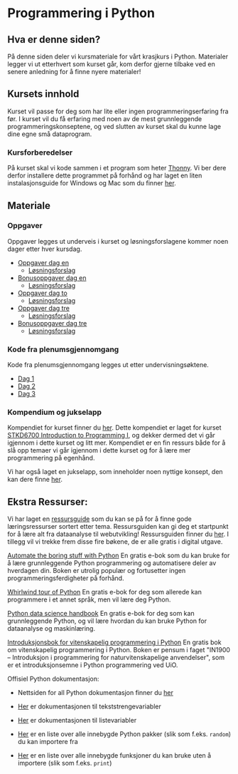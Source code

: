 # Programmering i Python

## Hva er denne siden?
På denne siden deler vi kursmateriale for vårt krasjkurs i Python. Materialer legger vi ut etterhvert som kurset går, kom derfor gjerne tilbake ved en senere anledning for å finne nyere materialer!

## Kursets innhold
Kurset vil passe for deg som har lite eller ingen programmeringserfaring fra før. I kurset vil du få erfaring med noen av de mest grunnleggende programmeringskonseptene, og ved slutten av kurset skal du kunne lage dine egne små dataprogram.

### Kursforberedelser
På kurset skal vi kode sammen i et program som heter [Thonny](https://thonny.org/). Vi ber dere derfor installere dette programmet på forhånd og har laget en liten instalasjonsguide for Windows og Mac som du finner [her](https://github.com/kodeskolen/simula-kodekurs-v23/blob/main/Thonny%20installasjonsguide.pdf).

## Materiale
### Oppgaver
Oppgaver legges ut underveis i kurset og løsningsforslagene kommer noen dager etter hver kursdag.

 * [Oppgaver dag en](oppgaver/oppgaver_dag1.pdf)
   * [Løsningsforslag](oppgaver/løsningsforslag_oppgaver_dag1.pdf)
 * [Bonusoppgaver dag en](oppgaver/oppgaver_dag1_bonus.pdf)
   * [Løsningsforslag](oppgaver/løsningsforslag_oppgaver_dag1_bonus.pdf)
 * [Oppgaver dag to](oppgaver/Oppgaver_dag2.pdf)
   * [Løsningsforslag](oppgaver/løsningsforslag_oppgaver_dag2.pdf)
 * [Oppgaver dag tre](oppgaver/oppgaver_dag3.pdf)
   * [Løsningsforslag](oppgaver/løsningsforslag_oppgaver_dag3.pdf)
 * [Bonusoppgaver dag tre](oppgaver/oppgaver_dag3_bonus.pdf)
   * [Løsningsforslag](oppgaver/løsningsforslag_oppgaver_dag3_bonus.pdf)
 

### Kode fra plenumsgjennomgang
Kode fra plenumsgjennomgang legges ut etter undervisningsøktene.

 * [Dag 1](undervisningsmateriale/dag1/live_koding/)
 * [Dag 2](undervisningsmateriale/dag2/)
 * [Dag 3](undervisningsmateriale/dag3/)

### Kompendium og jukselapp
Kompendiet for kurset finner du [her](kompendium.pdf). Dette kompendiet er laget for kurset [STKD6700 Introduction to Programming I](https://student.oslomet.no/studier/-/studieinfo/emne/STKD6700/2020/H%C3%98ST), og dekker dermed det vi går igjennom i dette kurset og litt mer. Kompendiet er en fin ressurs både for å slå opp temaer vi går igjennom i dette kurset og for å lære mer programmering på egenhånd.

Vi har også laget en jukselapp, som inneholder noen nyttige konsept, den kan dere finne [her](kodeskolens_jukselapp.pdf).

## Ekstra Ressurser:
Vi har laget en [ressursguide](ressursguide.md) som du kan se på for å finne gode læringsressurser sortert etter tema. Ressursguiden kan gi deg et startpunkt for å lære alt fra dataanalyse til webutvikling! Ressursguiden finner du [her](ressursguide.md). I tillegg vil vi trekke frem disse fire bøkene, de er alle gratis i digital utgave.

[Automate the boring stuff with Python](https://automatetheboringstuff.com)
En gratis e-bok som du kan bruke for å lære grunnleggende Python programmering og automatisere deler av hverdagen din. Boken er utrolig populær og fortusetter ingen programmeringsferdigheter på forhånd.

[Whirlwind tour of Python](https://jakevdp.github.io/WhirlwindTourOfPython/)
En gratis e-bok for deg som allerede kan programmere i et annet språk, men vil lære deg Python.

[Python data science handbook](https://jakevdp.github.io/PythonDataScienceHandbook/)
En gratis e-bok for deg som kan grunnleggende Python, og vil lære hvordan du kan bruke Python for dataanalyse og maskinlæring.

[Introduksjonsbok for vitenskapelig programmering i Python](https://link.springer.com/book/10.1007/978-3-030-50356-7)
En gratis bok om vitenskapelig programmering i Python. Boken er pensum i faget "IN1900 – Introduksjon i programmering for naturvitenskapelige anvendelser", som er et introduksjonsemne i Python programmering ved UiO.

Offisiel Python dokumentasjon:
* Nettsiden for all Python dokumentasjon finner du [her](https://docs.python.org/3/library/index.html)

* [Her](https://docs.python.org/3/library/stdtypes.html#string-methods) er dokumentasjonen til tekststrengevariabler
* [Her](https://docs.python.org/3/library/stdtypes.html#lists) er dokumentasjonen til listevariabler

* [Her](https://docs.python.org/3/py-modindex.html) er en liste over alle innebygde Python pakker (slik som f.eks. `random`) du kan importere fra
* [Her](https://docs.python.org/3/library/functions.html) er en liste over alle innebygde funksjoner du kan bruke uten å importere (slik som f.eks. `print`)
